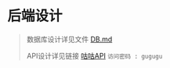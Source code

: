 # 后端设计

> 数据库设计详见文件 [DB.md](前后端设计/backend/DB.md)
>
> API设计详见链接 [咕咕API](https://www.apifox.cn/apidoc/shared-55d63385-68a5-4617-836b-9c343a4eb41a) `访问密码 : gugugu `

